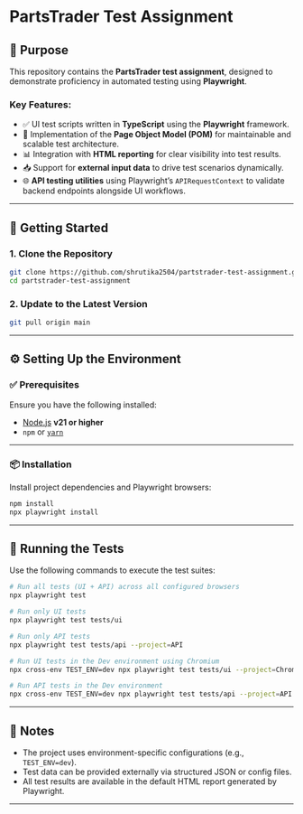 # PartsTrader Test Assignment

## 📌 Purpose

This repository contains the **PartsTrader test assignment**, designed to demonstrate proficiency in automated testing using **Playwright**.

### Key Features:

- ✅ UI test scripts written in **TypeScript** using the **Playwright** framework.
- 🧱 Implementation of the **Page Object Model (POM)** for maintainable and scalable test architecture.
- 📊 Integration with **HTML reporting** for clear visibility into test results.
- 📥 Support for **external input data** to drive test scenarios dynamically.
- 🌐 **API testing utilities** using Playwright’s `APIRequestContext` to validate backend endpoints alongside UI workflows.

---

## 🚀 Getting Started

### 1. Clone the Repository

```bash
git clone https://github.com/shrutika2504/partstrader-test-assignment.git
cd partstrader-test-assignment
```

### 2. Update to the Latest Version

```bash
git pull origin main
```

---

## ⚙️ Setting Up the Environment

### ✅ Prerequisites

Ensure you have the following installed:

- [Node.js](https://nodejs.org/) **v21 or higher**
- `npm` or [`yarn`](https://yarnpkg.com/)

---

### 📦 Installation

Install project dependencies and Playwright browsers:

```bash
npm install
npx playwright install
```

---

## 🧪 Running the Tests

Use the following commands to execute the test suites:

```bash
# Run all tests (UI + API) across all configured browsers
npx playwright test

# Run only UI tests
npx playwright test tests/ui

# Run only API tests
npx playwright test tests/api --project=API

# Run UI tests in the Dev environment using Chromium
npx cross-env TEST_ENV=dev npx playwright test tests/ui --project=Chromium

# Run API tests in the Dev environment
npx cross-env TEST_ENV=dev npx playwright test tests/api --project=API
```

---

## 📄 Notes

- The project uses environment-specific configurations (e.g., `TEST_ENV=dev`).
- Test data can be provided externally via structured JSON or config files.
- All test results are available in the default HTML report generated by Playwright.

---